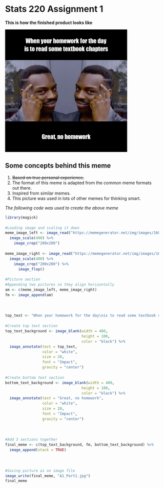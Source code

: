 # Stats 220 Assignment 1

**This is how the finished product looks like**

![A1_Meme](A1_meme.jpg)

## Some concepts behind this meme
1. ~~Based on true personal experience.~~
2. The format of this meme is adapted from the common meme formats out there.
3. Inspired from similar memes.
4. This picture was used in lots of other memes for thinking smart.





*The following code was used to create the above meme*

```r
library(magick)

#Loading image and scaling it down
meme_image_left <- image_read("https://memegenerator.net/img/images/16836360.jpg")%>%
  image_scale(400) %>%
    image_crop("200x200")

meme_image_right <- image_read("https://memegenerator.net/img/images/16836360.jpg")%>%
  image_scale(400) %>%
    image_crop("200x200") %>%
      image_flop()

#Picture section
#Appending two pictures so they align horizontally
am <- c(meme_image_left, meme_image_right)
fm <- image_append(am)



top_text <- "When your homework for the day\nis to read some textbook chapters"

#Create top text section
top_text_background <- image_blank(width = 400,
                                   height = 100,
                                   color = "black") %>%
  image_annotate(text = top_text,
                 color = "white",
                 size = 20,
                 font = "Impact",
                 gravity = "center")

#Create bottom text section
bottom_text_background <- image_blank(width = 400,
                                   height = 100,
                                   color = "black") %>%
  image_annotate(text = "Great, no homework",
                 color = "white",
                 size = 20,
                 font = "Impact",
                 gravity = "center")



#Add 3 sections together 
final_meme <- c(top_text_background, fm, bottom_text_background) %>%
  image_append(stack = TRUE)



#Saving picture as an image file
image_write(final_meme, "A1_Part1.jpg")
final_meme
```
